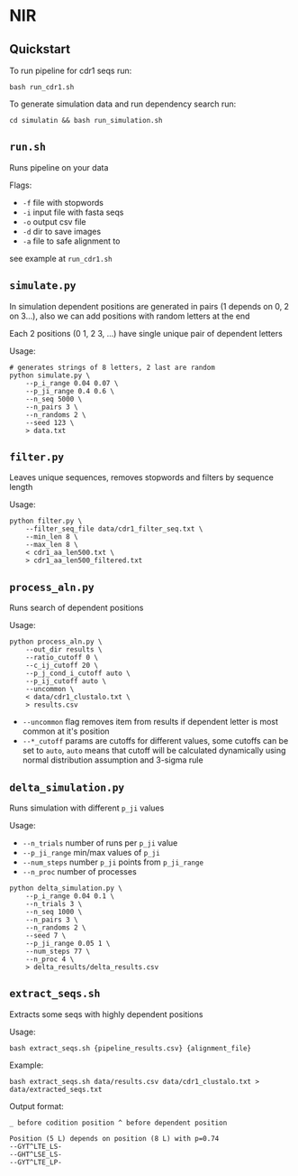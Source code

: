 # NIR

## Quickstart

To run pipeline for cdr1 seqs run:

```[bash]
bash run_cdr1.sh
```

To generate simulation data and run dependency search run:

```[bash]
cd simulatin && bash run_simulation.sh
```

## `run.sh`

Runs pipeline on your data

Flags:

* `-f` file with stopwords
* `-i` input file with fasta seqs
* `-o` output csv file
* `-d` dir to save images
* `-a` file to safe alignment to

see example at `run_cdr1.sh`

## `simulate.py`

In simulation dependent positions are generated in pairs (1 depends on 0, 2 on 3...), also we can add positions with random letters at the end

Each 2 positions (0 1, 2 3, ...) have single unique pair of dependent letters

Usage:

```[bash]
# generates strings of 8 letters, 2 last are random
python simulate.py \
    --p_i_range 0.04 0.07 \
    --p_ji_range 0.4 0.6 \
    --n_seq 5000 \
    --n_pairs 3 \
    --n_randoms 2 \
    --seed 123 \
    > data.txt
```

## `filter.py`

Leaves unique sequences, removes stopwords and filters by sequence length

Usage:

```[bash]
python filter.py \
    --filter_seq_file data/cdr1_filter_seq.txt \
    --min_len 8 \
    --max_len 8 \
    < cdr1_aa_len500.txt \
    > cdr1_aa_len500_filtered.txt
```

## `process_aln.py`

Runs search of dependent positions

Usage:

```[bash]
python process_aln.py \
    --out_dir results \
    --ratio_cutoff 0 \
    --c_ij_cutoff 20 \
    --p_j_cond_i_cutoff auto \
    --p_ij_cutoff auto \
    --uncommon \
    < data/cdr1_clustalo.txt \
    > results.csv
```

* `--uncommon` flag removes item from results if dependent letter is most common at it's position
* `--*_cutoff` params are cutoffs for different values, some cutoffs can be set to `auto`, `auto` means that cutoff will be calculated dynamically using normal distribution assumption and 3-sigma rule

## `delta_simulation.py`

Runs simulation with different `p_ji` values

Usage:

* `--n_trials` number of runs per `p_ji` value
* `--p_ji_range` min/max values of `p_ji`
* `--num_steps` number `p_ji` points from `p_ji_range`
* `--n_proc` number of processes

```[bash]
python delta_simulation.py \
    --p_i_range 0.04 0.1 \
    --n_trials 3 \
    --n_seq 1000 \
    --n_pairs 3 \
    --n_randoms 2 \
    --seed 7 \
    --p_ji_range 0.05 1 \
    --num_steps 77 \
    --n_proc 4 \
    > delta_results/delta_results.csv
```

## `extract_seqs.sh`

Extracts some seqs with highly dependent positions

Usage:

```[bash]
bash extract_seqs.sh {pipeline_results.csv} {alignment_file}
```

Example:

```[bash]
bash extract_seqs.sh data/results.csv data/cdr1_clustalo.txt > data/extracted_seqs.txt
```

Output format:

```[txt]
_ before codition position ^ before dependent position

Position (5 L) depends on position (8 L) with p=0.74
--GYT^LTE_LS-
--GHT^LSE_LS-
--GYT^LTE_LP-
```
